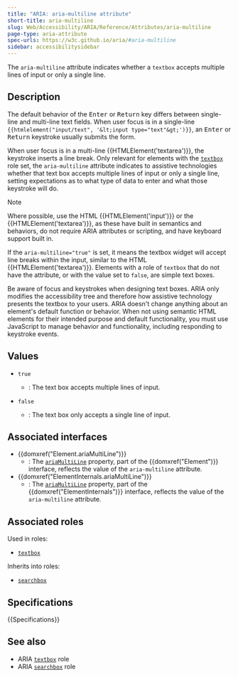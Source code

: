 ```yaml
---
title: "ARIA: aria-multiline attribute"
short-title: aria-multiline
slug: Web/Accessibility/ARIA/Reference/Attributes/aria-multiline
page-type: aria-attribute
spec-urls: https://w3c.github.io/aria/#aria-multiline
sidebar: accessibilitysidebar
---
```


The `aria-multiline` attribute indicates whether a `textbox` accepts multiple lines of input or only a single line.

## Description

The default behavior of the <kbd>Enter</kbd> or <kbd>Return</kbd> key differs between single-line and multi-line text fields. When user focus is in a single-line `{{htmlelement("input/text", '&lt;input type="text"&gt;')}}`, an <kbd>Enter</kbd> or <kbd>Return</kbd> keystroke usually submits the form.

When user focus is in a multi-line {{HTMLElement('textarea')}}, the keystroke inserts a line break. Only relevant for elements with the [`textbox`](/en-US/docs/Web/Accessibility/ARIA/Reference/Roles/textbox_role) role set, the `aria-multiline` attribute indicates to assistive technologies whether that text box accepts multiple lines of input or only a single line, setting expectations as to what type of data to enter and what those keystroke will do.

> [!NOTE]
> Where possible, use the HTML {{HTMLElement('input')}} or the {{HTMLElement('textarea')}}, as these have built in semantics and behaviors, do not require ARIA attributes or scripting, and have keyboard support built in.

If the `aria-multiline="true"` is set, it means the textbox widget will accept line breaks within the input, similar to the HTML {{HTMLElement('textarea')}}. Elements with a role of `textbox` that do not have the attribute, or with the value set to `false`, are simple text boxes.

Be aware of focus and keystrokes when designing text boxes. ARIA only modifies the accessibility tree and therefore how assistive technology presents the textbox to your users. ARIA doesn't change anything about an element's default function or behavior. When not using semantic HTML elements for their intended purpose and default functionality, you must use JavaScript to manage behavior and functionality, including responding to keystroke events.

## Values

- `true`

  - : The text box accepts multiple lines of input.

- `false`
  - : The text box only accepts a single line of input.

## Associated interfaces

- {{domxref("Element.ariaMultiLine")}}
  - : The [`ariaMultiLine`](/en-US/docs/Web/API/Element/ariaMultiLine) property, part of the {{domxref("Element")}} interface, reflects the value of the `aria-multiline` attribute.
- {{domxref("ElementInternals.ariaMultiLine")}}
  - : The [`ariaMultiLine`](/en-US/docs/Web/API/ElementInternals/ariaMultiLine) property, part of the {{domxref("ElementInternals")}} interface, reflects the value of the `aria-multiline` attribute.

## Associated roles

Used in roles:

- [`textbox`](/en-US/docs/Web/Accessibility/ARIA/Reference/Roles/textbox_role)

Inherits into roles:

- [`searchbox`](/en-US/docs/Web/Accessibility/ARIA/Reference/Roles/searchbox_role)

## Specifications

{{Specifications}}

## See also

- ARIA [`textbox`](/en-US/docs/Web/Accessibility/ARIA/Reference/Roles/textbox_role) role
- ARIA [`searchbox`](/en-US/docs/Web/Accessibility/ARIA/Reference/Roles/searchbox_role) role
